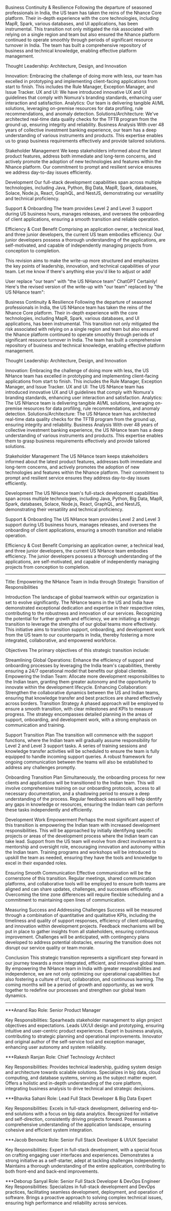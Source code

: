 Business Continuity & Resilience
Following the departure of seasoned professionals in India, the US team has taken the reins of the Nhance Core platform. Their in-depth experience with the core technologies, including MapR, Spark, various databases, and UI applications, has been instrumental. This transition not only mitigated the risk associated with relying on a single region and team but also ensured the Nhance platform continued to operate smoothly through periods of significant resource turnover in India. The team has built a comprehensive repository of business and technical knowledge, enabling effective platform management.

Thought Leadership: Architecture, Design, and Innovation

Innovation: Embracing the challenge of doing more with less, our team has excelled in prototyping and implementing client-facing applications from start to finish. This includes the Rule Manager, Exception Manager, and Issue Tracker.
UX and UI: We have introduced innovative UX and UI guidelines that comply with Nomura's branding standards, enhancing user interaction and satisfaction.
Analytics: Our team is delivering tangible AI/ML solutions, leveraging on-premise resources for data profiling, rule recommendations, and anomaly detection.
Solutions/Architecture: We've architected real-time data quality checks for the TFTB program from the ground up, ensuring integrity and reliability.
Business Analysis
With over 48 years of collective investment banking experience, our team has a deep understanding of various instruments and products. This expertise enables us to grasp business requirements effectively and provide tailored solutions.

Stakeholder Management
We keep stakeholders informed about the latest product features, address both immediate and long-term concerns, and actively promote the adoption of new technologies and features within the Nhance platform. Our commitment to prompt and resilient service ensures we address day-to-day issues efficiently.

Development
Our full-stack development capabilities span across multiple technologies, including Java, Python, Big Data, MapR, Spark, databases, Solace, Node.js, React, GraphQL, and NestJS, demonstrating our versatility and technical proficiency.

Support & Onboarding
The team provides Level 2 and Level 3 support during US business hours, manages releases, and oversees the onboarding of client applications, ensuring a smooth transition and reliable operation.

Efficiency & Cost Benefit
Comprising an application owner, a technical lead, and three junior developers, the current US team embodies efficiency. Our junior developers possess a thorough understanding of the applications, are self-motivated, and capable of independently managing projects from conception to completion.

This revision aims to make the write-up more structured and emphasizes the key points of leadership, innovation, and technical capabilities of your team. Let me know if there's anything else you'd like to adjust or add!

User
replace "our team" with "the US NHance team"
ChatGPT
Certainly! Here's the revised version of the write-up with "our team" replaced by "the US NHance team":

Business Continuity & Resilience
Following the departure of seasoned professionals in India, the US NHance team has taken the reins of the Nhance Core platform. Their in-depth experience with the core technologies, including MapR, Spark, various databases, and UI applications, has been instrumental. This transition not only mitigated the risk associated with relying on a single region and team but also ensured the Nhance platform continued to operate smoothly through periods of significant resource turnover in India. The team has built a comprehensive repository of business and technical knowledge, enabling effective platform management.

Thought Leadership: Architecture, Design, and Innovation

Innovation: Embracing the challenge of doing more with less, the US NHance team has excelled in prototyping and implementing client-facing applications from start to finish. This includes the Rule Manager, Exception Manager, and Issue Tracker.
UX and UI: The US NHance team has introduced innovative UX and UI guidelines that comply with Nomura's branding standards, enhancing user interaction and satisfaction.
Analytics: The US NHance team is delivering tangible AI/ML solutions, leveraging on-premise resources for data profiling, rule recommendations, and anomaly detection.
Solutions/Architecture: The US NHance team has architected real-time data quality checks for the TFTB program from the ground up, ensuring integrity and reliability.
Business Analysis
With over 48 years of collective investment banking experience, the US NHance team has a deep understanding of various instruments and products. This expertise enables them to grasp business requirements effectively and provide tailored solutions.

Stakeholder Management
The US NHance team keeps stakeholders informed about the latest product features, addresses both immediate and long-term concerns, and actively promotes the adoption of new technologies and features within the Nhance platform. Their commitment to prompt and resilient service ensures they address day-to-day issues efficiently.

Development
The US NHance team's full-stack development capabilities span across multiple technologies, including Java, Python, Big Data, MapR, Spark, databases, Solace, Node.js, React, GraphQL, and NestJS, demonstrating their versatility and technical proficiency.

Support & Onboarding
The US NHance team provides Level 2 and Level 3 support during US business hours, manages releases, and oversees the onboarding of client applications, ensuring a smooth transition and reliable operation.

Efficiency & Cost Benefit
Comprising an application owner, a technical lead, and three junior developers, the current US NHance team embodies efficiency. The junior developers possess a thorough understanding of the applications, are self-motivated, and capable of independently managing projects from conception to completion.



---------------------
Title: Empowering the NHance Team in India through Strategic Transition of Responsibilities

Introduction
The landscape of global teamwork within our organization is set to evolve significantly. The NHance teams in the US and India have demonstrated exceptional dedication and expertise in their respective roles, contributing to the robustness and innovation of our services. Recognizing the potential for further growth and efficiency, we are initiating a strategic transition to leverage the strengths of our global teams more effectively. This initiative aims to transition support, onboarding, and development work from the US team to our counterparts in India, thereby fostering a more integrated, collaborative, and empowered workforce.

Objectives
The primary objectives of this strategic transition include:

Streamlining Global Operations: Enhance the efficiency of support and onboarding processes by leveraging the India team's capabilities, thereby ensuring a 24/7 operational model that benefits our global clientele.
Empowering the Indian Team: Allocate more development responsibilities to the Indian team, granting them greater autonomy and the opportunity to innovate within the development lifecycle.
Enhancing Collaboration: Strengthen the collaborative dynamics between the US and Indian teams, ensuring that knowledge transfer and best practices are shared effectively across borders.
Transition Strategy
A phased approach will be employed to ensure a smooth transition, with clear milestones and KPIs to measure progress. The strategy encompasses detailed planning in the areas of support, onboarding, and development work, with a strong emphasis on communication and training.

Support Transition Plan
The transition will commence with the support functions, where the Indian team will gradually assume responsibility for Level 2 and Level 3 support tasks. A series of training sessions and knowledge transfer activities will be scheduled to ensure the team is fully equipped to handle incoming support queries. A robust framework for ongoing communication between the teams will also be established to address any challenges promptly.

Onboarding Transition Plan
Simultaneously, the onboarding process for new clients and applications will be transitioned to the Indian team. This will involve comprehensive training on our onboarding protocols, access to all necessary documentation, and a shadowing period to ensure a deep understanding of the process. Regular feedback sessions will help identify any gaps in knowledge or resources, ensuring the Indian team can perform these tasks independently and efficiently.

Development Work Empowerment
Perhaps the most significant aspect of this transition is empowering the Indian team with increased development responsibilities. This will be approached by initially identifying specific projects or areas of the development process where the Indian team can take lead. Support from the US team will evolve from direct involvement to a mentorship and oversight role, encouraging innovation and autonomy within the Indian team. Training programs and workshops will be introduced to upskill the team as needed, ensuring they have the tools and knowledge to excel in their expanded roles.

Ensuring Smooth Communication
Effective communication will be the cornerstone of this transition. Regular meetings, shared communication platforms, and collaborative tools will be employed to ensure both teams are aligned and can share updates, challenges, and successes efficiently. Overcoming the time zone differences will require flexible scheduling and a commitment to maintaining open lines of communication.

Measuring Success and Addressing Challenges
Success will be measured through a combination of quantitative and qualitative KPIs, including the timeliness and quality of support responses, efficiency of client onboarding, and innovation within development projects. Feedback mechanisms will be put in place to gather insights from all stakeholders, ensuring continuous improvement. Challenges will be anticipated, with contingency plans developed to address potential obstacles, ensuring the transition does not disrupt our service quality or team morale.

Conclusion
This strategic transition represents a significant step forward in our journey towards a more integrated, efficient, and innovative global team. By empowering the NHance team in India with greater responsibilities and independence, we are not only optimizing our operational capabilities but also fostering a culture of trust, collaboration, and continuous learning. The coming months will be a period of growth and opportunity, as we work together to redefine our processes and strengthen our global team dynamics.

--------------------------------------------------------------------
***Anand Rao
Role: Senior Product Manager

Key Responsibilities: Spearheads stakeholder management to align project objectives and expectations. Leads UX/UI design and prototyping, ensuring intuitive and user-centric product experiences. Expert in business analysis, contributing to strategic planning and operational improvements. Innovator and original author of the self-service tool and exception manager, enhancing user autonomy and system reliability.


***Rakesh Ranjan
Role: Chief Technology Architect

Key Responsibilities: Provides technical leadership, guiding system design and architecture towards scalable solutions. Specializes in big data, cloud computing, and database systems, serving as the subject matter expert. Offers a holistic and in-depth understanding of the core platform, integrating business analysis to drive technical and strategic decisions.


***Bhavika Sahani
Role: Lead Full Stack Developer & Big Data Expert

Key Responsibilities: Excels in full-stack development, delivering end-to-end solutions with a focus on big data analytics. Recognized for initiative and self-direction, consistently driving projects forward. Possesses a comprehensive understanding of the application landscape, ensuring cohesive and efficient system integration.



***Jacob Benowitz
Role: Senior Full Stack Developer & UI/UX Specialist

Key Responsibilities: Expert in full-stack development, with a special focus on crafting engaging user interfaces and experiences. Demonstrates a strong initiative as a self-starter, adept at tackling challenges independently. Maintains a thorough understanding of the entire application, contributing to both front-end and back-end improvements.


***Deborup Sanyal
Role: Senior Full Stack Developer & DevOps Engineer
Key Responsibilities: Specializes in full-stack development and DevOps practices, facilitating seamless development, deployment, and operation of software. Brings a proactive approach to solving complex technical issues, ensuring high performance and reliability across services.

